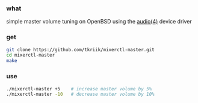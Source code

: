 ### what

simple master volume tuning on OpenBSD using the [audio(4)](http://www.openbsd.org/cgi-bin/man.cgi/OpenBSD-current/man4/audio.4) device driver


### get

```sh
git clone https://github.com/tkriik/mixerctl-master.git
cd mixerctl-master
make
```


### use

```sh
./mixerctl-master +5    # increase master volume by 5%
./mixerctl-master -10   # decrease master volume by 10%
```
